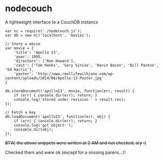 # nodecouch
A lightweight interface to a CouchDB instance

```
var nc = require('./nodecouch.js');
var db = new nc('localhost', 'movies');

// Store a movie
var movie = {
	'title': 'Apollo 13',
	'year': 1995,
	'directors': ['Ron Howard'],
	'cast': ['Tom Hanks', 'Gary Sinise', 'Kevin Bacon', 'Bill Paxton', 'Ed Harris'],
	'poster': 'http://www.reellifewithjane.com/wp-content/uploads/2014/06/Apollo-13-Poster.jpg'
}

db.storeDocument('apollo13', movie, function(err, result) {
	if (err) { console.dir(err); return; }
	console.log('stored under revision ' + result.rev);
});

// Fetch a key
db.loadDocument('apollo13', function(err, obj) {
	if (err) { console.dir(err); return; }
	console.log('got object:');
	consomle.dir(obj);
});
```

~~BTW, the above snippets were written at 2 AM and not checked, sry :(~~

Checked them and were ok (except for a missing parens...)!
